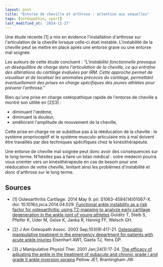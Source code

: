 ```yaml
---
layout: post
title: "Entorse de cheville et arthrose : attention aux séquelles"
tags: [ostéopathie, sport]
last_modified_at: '2014-11-27'
---
```


Une étude récente [1] a mis en évidence l'installation d'arthrose sur l'articulation de la cheville lorsque celle-ci était instable.
L'instabilité de la cheville peut se mettre en place après une entorse grave ou une entorse mal soignée.

Les auteurs de cette étude concluent :
_"L'instabilité fonctionnelle provoque un déséquilibre de charge dans l'articulation de la cheville,
ce qui entraîne des altérations du cartilage évaluées par IRM.
Cette approche permet de visualiser et de localiser les anomalies précoces du cartilage,
permettant éventuellement des prises en charge spécifiques des jeunes athlètes pour prévenir l'arthrose."_

Bien qu'une prise en charge ostéopathique rapide de l'entorse de cheville a montré son utilité en [2][3] :

- diminuant l'œdème,
- diminuant la douleur,
- améliorant l'amplitude de mouvement de la cheville,

Cette prise en charge ne se substitue pas à la rééducation de la cheville :
le système proprioceptif et le système musculo-articulaire mis à mal doivent être travaillés par des techniques spécifiques chez le kinésithérapeute.

Une entorse de cheville mal soignée peut donc avoir des conséquences sur le long terme.
N'hésitez pas à faire un bilan médical : votre médecin pourra vous orienter vers un kinésithérapeute en cas de besoin
pour une rééducation de votre cheville, limitant ainsi les problèmes d'instabilité et donc d'arthrose sur le long terme.

## Sources

- [1] Osteoarthritis Cartilage.
  2014 May 9. pii: S1063-4584(14)01067-X. doi: 10.1016/j.joca.2014.04.029.
  [Functional ankle instability as a risk factor for osteoarthritis: using T2-mapping to analyze early cartilage degeneration in the ankle joint of young athletes](http://www.ncbi.nlm.nih.gov/pubmed/24814687)
  Golditz T, Steib S, Pfeifer K, Uder M, Gelse K, Janka R, Hennig FF, Welsch GH.

- [2] J Am Osteopath Assoc. 2003 Sep;103(9):417-21.
  [Osteopathic manipulative treatment in the emergency department for patients with acute ankle injuries](http://www.ncbi.nlm.nih.gov/pubmed/14527076)
  Eisenhart AW1, Gaeta TJ, Yens DP.

- [3] J Manipulative Physiol Ther. 2001 Jan;24(1):17-24.
  [The efficacy of adjusting the ankle in the treatment of subacute and chronic grade I and grade II ankle inversion sprains](http://www.ncbi.nlm.nih.gov/pubmed/11174691)
  Pellow JE1, Brantingham JW.
